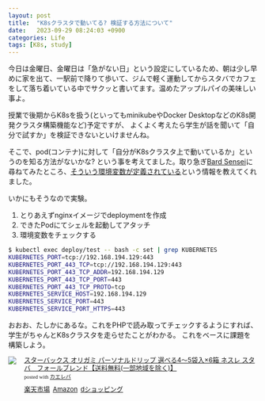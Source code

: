 ```yaml
---
layout: post
title:  "K8sクラスタで動いてる? 検証する方法について"
date:   2023-09-29 08:24:03 +0900
categories: Life
tags: [K8s, study]
---
```

今日は金曜日、金曜日は「急がない日」という設定にしているため、朝は少し早めに家を出て、一駅前で降りて歩いて、ジムで軽く運動してからスタバでカフェをして落ち着いている中でサクッと書いてます。温めたアップルパイの美味しい事よ。

授業で後期からK8sを扱う(といってもminikubeやDocker DesktopなどのK8s開発クラスタ構築機能など)予定ですが、
よくよく考えたら学生が話を聞いて「自分で試すか」を検証できないといけませんね。

そこで、pod(コンテナ)に対して「自分がK8sクラスタ上で動いているか」というのを知る方法がないかな?
という事を考えてました。取り急ぎ[Bard Sensei](https://bard.google.com/)に尋ねてみたところ、[そういう環境変数が定義されている](https://g.co/bard/share/377dd575bd76)という情報を教えてくれました。

いかにもそうなので実験。

1. とりあえずnginxイメージでdeploymentを作成
2. できたPodにてシェルを起動してアタッチ
3. 環境変数をチェックする

```bash
$ kubectl exec deploy/test -- bash -c set | grep KUBERNETES
KUBERNETES_PORT=tcp://192.168.194.129:443
KUBERNETES_PORT_443_TCP=tcp://192.168.194.129:443
KUBERNETES_PORT_443_TCP_ADDR=192.168.194.129
KUBERNETES_PORT_443_TCP_PORT=443
KUBERNETES_PORT_443_TCP_PROTO=tcp
KUBERNETES_SERVICE_HOST=192.168.194.129
KUBERNETES_SERVICE_PORT=443
KUBERNETES_SERVICE_PORT_HTTPS=443
```

おおお、たしかにあるな。これをPHPで読み取ってチェックするようにすれば、学生がちゃんとK8sクラスタを走らせたことがわかる。
これをベースに課題を構築しよう。

<div class="kaerebalink-box" style="text-align:left;padding-bottom:20px;font-size:small;zoom: 1;overflow: hidden;"><div class="kaerebalink-image" style="float:left;margin:0 15px 10px 0;"><a href="//af.moshimo.com/af/c/click?a_id=11755941100lq2Ps&p_id=54&pc_id=54&pl_id=616&s_v=b5Rz2P0601xu&url=https%3A%2F%2Fitem.rakuten.co.jp%2Ftakaocoffee%2Fda14028%2F" target="_blank" ><img src="https://thumbnail.image.rakuten.co.jp/@0_mall/takaocoffee/cabinet/08593852/imgrc0170354679.jpg?_ex=128x128" style="border: none;" /></a><img src="//i.moshimo.com/af/i/impression?a_id=11755941100lq2Ps&p_id=54&pc_id=54&pl_id=616" width="1" height="1" style="border:none;"></div><div class="kaerebalink-info" style="line-height:120%;zoom: 1;overflow: hidden;"><div class="kaerebalink-name" style="margin-bottom:10px;line-height:120%"><a href="//af.moshimo.com/af/c/click?a_id=11755941100lq2Ps&p_id=54&pc_id=54&pl_id=616&s_v=b5Rz2P0601xu&url=https%3A%2F%2Fitem.rakuten.co.jp%2Ftakaocoffee%2Fda14028%2F" target="_blank" >スターバックス オリガミ パーソナルドリップ 選べる4～5袋入×6箱 ネスレ スタバ　フォールブレンド【送料無料(一部地域を除く)】</a><img src="//i.moshimo.com/af/i/impression?a_id=11755941100lq2Ps&p_id=54&pc_id=54&pl_id=616" width="1" height="1" style="border:none;"><div class="kaerebalink-powered-date" style="font-size:8pt;margin-top:5px;font-family:verdana;line-height:120%">posted with <a href="https://kaereba.com" rel="nofollow" target="_blank">カエレバ</a></div></div><div class="kaerebalink-detail" style="margin-bottom:5px;"></div><div class="kaerebalink-link1" style="margin-top:10px;"><div class="shoplinkrakuten" style="display:inline;margin-right:5px"><a href="//af.moshimo.com/af/c/click?a_id=11755941100lq2Ps&p_id=54&pc_id=54&pl_id=616&s_v=b5Rz2P0601xu&url=https%3A%2F%2Fsearch.rakuten.co.jp%2Fsearch%2Fmall%2F%25E3%2582%25B9%25E3%2582%25BF%25E3%2583%25BC%25E3%2583%2590%25E3%2583%2583%25E3%2582%25AF%25E3%2582%25B9%2520%25E3%2582%25AA%25E3%2583%25AA%25E3%2582%25AC%25E3%2583%259F%2520%25E3%2583%2591%25E3%2583%25BC%25E3%2582%25BD%25E3%2583%258A%25E3%2583%25AB%25E3%2583%2589%25E3%2583%25AA%25E3%2583%2583%25E3%2583%2597%2520%25E9%2581%25B8%25E3%2581%25B9%25E3%2582%258B4%25EF%25BD%259E5%25E8%25A2%258B%25E5%2585%25A5%25C3%25976%25E7%25AE%25B1%2520%25E3%2583%258D%25E3%2582%25B9%25E3%2583%25AC%2520%25E3%2582%25B9%25E3%2582%25BF%25E3%2583%2590%25E3%2580%2580%25E3%2583%2595%25E3%2582%25A9%25E3%2583%25BC%25E3%2583%25AB%25E3%2583%2596%25E3%2583%25AC%25E3%2583%25B3%25E3%2583%2589%2F-%2Ff.1-p.1-s.1-sf.0-st.A-v.2%3Fx%3D0" target="_blank" >楽天市場</a><img src="//i.moshimo.com/af/i/impression?a_id=11755941100lq2Ps&p_id=54&pc_id=54&pl_id=616" width="1" height="1" style="border:none;"></div><div class="shoplinkamazon" style="display:inline;margin-right:5px"><a href="//af.moshimo.com/af/c/click?a_id=920708&p_id=170&pc_id=185&pl_id=4062&s_v=b5Rz2P0601xu&url=https%3A%2F%2Fwww.amazon.co.jp%2Fgp%2Fsearch%3Fkeywords%3D%25E3%2582%25B9%25E3%2582%25BF%25E3%2583%25BC%25E3%2583%2590%25E3%2583%2583%25E3%2582%25AF%25E3%2582%25B9%2520%25E3%2582%25AA%25E3%2583%25AA%25E3%2582%25AC%25E3%2583%259F%2520%25E3%2583%2591%25E3%2583%25BC%25E3%2582%25BD%25E3%2583%258A%25E3%2583%25AB%25E3%2583%2589%25E3%2583%25AA%25E3%2583%2583%25E3%2583%2597%2520%25E9%2581%25B8%25E3%2581%25B9%25E3%2582%258B4%25EF%25BD%259E5%25E8%25A2%258B%25E5%2585%25A5%25C3%25976%25E7%25AE%25B1%2520%25E3%2583%258D%25E3%2582%25B9%25E3%2583%25AC%2520%25E3%2582%25B9%25E3%2582%25BF%25E3%2583%2590%25E3%2580%2580%25E3%2583%2595%25E3%2582%25A9%25E3%2583%25BC%25E3%2583%25AB%25E3%2583%2596%25E3%2583%25AC%25E3%2583%25B3%25E3%2583%2589%26__mk_ja_JP%3D%25E3%2582%25AB%25E3%2582%25BF%25E3%2582%25AB%25E3%2583%258A" target="_blank" >Amazon</a><img src="//i.moshimo.com/af/i/impression?a_id=920708&p_id=170&pc_id=185&pl_id=4062" width="1" height="1" style="border:none;"></div><div class="shoplinkdocomo" style="display:inline;margin-right:5px"><a href="https://prf.hn/click/camref:1100lq2Ps/destination:https%3A%2F%2Fshopping.dmkt-sp.jp%2Fproducts_search%3Fkeyword%3D%25E3%2582%25B9%25E3%2582%25BF%25E3%2583%25BC%25E3%2583%2590%25E3%2583%2583%25E3%2582%25AF%25E3%2582%25B9%2520%25E3%2582%25AA%25E3%2583%25AA%25E3%2582%25AC%25E3%2583%259F%2520%25E3%2583%2591%25E3%2583%25BC%25E3%2582%25BD%25E3%2583%258A%25E3%2583%25AB%25E3%2583%2589%25E3%2583%25AA%25E3%2583%2583%25E3%2583%2597%2520%25E9%2581%25B8%25E3%2581%25B9%25E3%2582%258B4%25EF%25BD%259E5%25E8%25A2%258B%25E5%2585%25A5%25C3%25976%25E7%25AE%25B1%2520%25E3%2583%258D%25E3%2582%25B9%25E3%2583%25AC%2520%25E3%2582%25B9%25E3%2582%25BF%25E3%2583%2590%25E3%2580%2580%25E3%2583%2595%25E3%2582%25A9%25E3%2583%25BC%25E3%2583%25AB%25E3%2583%2596%25E3%2583%25AC%25E3%2583%25B3%25E3%2583%2589" target="_blank" >dショッピング</a></div></div></div><div class="booklink-footer" style="clear: left"></div></div>
